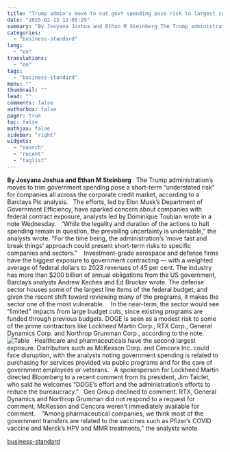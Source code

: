 ```yaml
---
title: "Trump admin's move to cut govt spending pose risk to largest contractors"
date: "2025-02-13 12:05:25"
summary: "By Josyana Joshua and Ethan M Steinberg The Trump administration’s moves to trim government spending pose a short-term “understated risk” for companies all across the corporate credit market, according to a Barclays Plc analysis. The efforts, led by Elon Musk’s Department of Government Efficiency, have sparked concern about companies with..."
categories:
  - "business-standard"
lang:
  - "en"
translations:
  - "en"
tags:
  - "business-standard"
menu: ""
thumbnail: ""
lead: ""
comments: false
authorbox: false
pager: true
toc: false
mathjax: false
sidebar: "right"
widgets:
  - "search"
  - "recent"
  - "taglist"
---
```


**By Josyana Joshua and Ethan M Steinberg**
 
The Trump administration’s moves to trim government spending pose a short-term “understated risk” for companies all across the corporate credit market, according to a Barclays Plc analysis.
 
The efforts, led by Elon Musk’s Department of Government Efficiency, have sparked concern about companies with federal contract exposure, analysts led by Dominique Toublan wrote in a note Wednesday.
 
“While the legality and duration of the actions to halt spending remain in question, the prevailing uncertainty is undeniable,” the analysts wrote. “For the time being, the administration’s ‘move fast and break things’ approach could present short-term risks to specific companies and sectors.” 
 
Investment-grade aerospace and defense firms have the biggest exposure to government contracting — with a weighted average of federal dollars to 2023 revenues of 45 per cent. The industry has more than $200 billion of annual obligations from the US government, Barclays analysts Andrew Keches and Ed Brucker wrote. The defense sector houses some of the largest line items of the federal budget, and given the recent shift toward reviewing many of the programs, it makes the sector one of the most vulnerable. 
 
In the near-term, the sector would see “limited” impacts from large budget cuts, since existing programs are funded through previous budgets. DOGE is seen as a modest risk to some of the prime contractors like Lockheed Martin Corp., RTX Corp., General Dynamics Corp. and Northrop Grumman Corp., according to the note.   
![Table](data:image/gif;base64,R0lGODlhAQABAIAAAAAAAP///yH5BAEAAAAALAAAAAABAAEAAAIBRAA7)![Table](https://bsmedia.business-standard.com/_media/bs/img/article/2025-02/13/full/1739418875-5051.png?im=Resize=(640,480))
 
Healthcare and pharmaceuticals have the second largest exposure. Distributors such as McKesson Corp. and Cencora Inc. could face disruption, with the analysts noting government spending is related to purchasing for services provided via public programs and for the care of government employees or veterans.
 
A spokesperson for Lockheed Martin directed Bloomberg to a recent comment from its president, Jim Taiclet, who said he welcomes “DOGE’s effort and the administration’s efforts to reduce the bureaucracy.”
 
Geo Group declined to comment. RTX, General Dynamics and Northrop Grumman did not respond to a request for comment. McKesson and Cencora weren’t immediately available for comment. 
 
“Among pharmaceutical companies, we think most of the government transfers are related to the vaccines such as Pfizer’s COVID vaccine and Merck’s HPV and MMR treatments,” the analysts wrote.

[business-standard](https://www.business-standard.com/world-news/trump-admin-s-move-to-cut-govt-spending-pose-risk-to-largest-contractors-125021300382_1.html)
